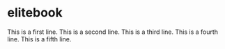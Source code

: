 # elitebook
This is a first line.
This is a second line.
This is a third line.
This is a fourth line.
This is a fifth line.
